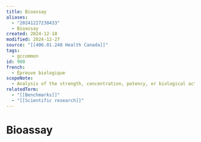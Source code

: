 ```yaml
---
title: Bioassay
aliases:
  - "20241227230433"
  - Bioassay
created: 2024-12-18
modified: 2024-12-27
source: "[[406.01.248 Health Canada]]"
tags:
  - gccommon
id: 980
french:
  - Épreuve biologique
scopeNote:
  - Analysis of the strength, concentration, potency, or biological activity of a substance, such as a drug or hormone, carried out by comparing its effects with those of a standard preparation on a culture of living cells or of a test organism.
relatedTerm:
  - "[[Benchmarks]]"
  - "[[Scientific research]]"
---
```

# Bioassay
